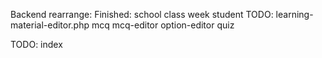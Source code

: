 Backend rearrange:
Finished: school class week
student
TODO: learning-material-editor.php mcq mcq-editor option-editor quiz

TODO: index